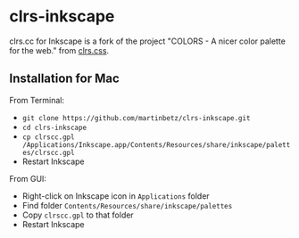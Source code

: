 # clrs-inkscape
clrs.cc for Inkscape is a fork of the project "COLORS - A nicer color palette for the web." from [clrs.css](clrs.cc).

## Installation for Mac

From Terminal:

- `git clone https://github.com/martinbetz/clrs-inkscape.git`
- `cd clrs-inkscape`
- `cp clrscc.gpl /Applications/Inkscape.app/Contents/Resources/share/inkscape/palettes/clrscc.gpl`
- Restart Inkscape

From GUI:

- Right-click on Inkscape icon in `Applications` folder
- Find folder `Contents/Resources/share/inkscape/palettes`
- Copy `clrscc.gpl` to that folder
- Restart Inkscape
